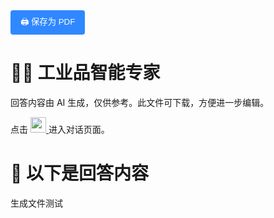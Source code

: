 <button onclick="window.print()" style="padding: 8px 16px; background: #2F88FF; color: white; border: none; border-radius: 4px; cursor: pointer;">
  🖨️ 保存为 PDF
</button>

# 🧑‍🏭 工业品智能专家  

回答内容由 AI 生成，仅供参考。此文件可下载，方便进一步编辑。  

点击
<a href="https://www.aibangxuanxing.com">
  <img src="https://pub-9afd37582afd4e23a5f8075515d93ece.r2.dev/IconParkToolkit.svg" alt="工业品智能专家" target="_blank" style="width:25px; height:25px;" />
</a>
进入对话页面。  

# 📑 以下是回答内容  
   

生成文件测试